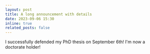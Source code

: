 ```yaml
---
layout: post
title: A long announcement with details
date: 2023-09-06 15:30
inline: true
related_posts: false
---
```


I successfully defended my PhD thesis on September 6th! I'm now a doctorate holder!
